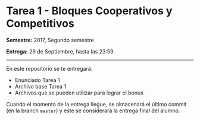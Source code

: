 # Tarea 1 - Bloques Cooperativos y Competitivos

**Semestre:** 2017, Segundo semestre

**Entrega:** 29 de Septiembre, hasta las 23:59.

---

En este repositorio se te entregará:

* Enunciado Tarea 1
* Archivo base Tarea 1
* Archivos que se pueden utilizar para lograr el bonus

Cuando el momento de la entrega llegue, se almacenará el último commit (en la branch `master`) y este se considerará la entrega final del alumno.

